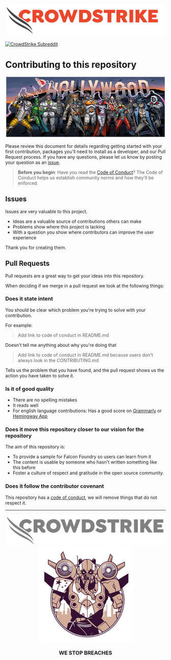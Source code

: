 ![CrowdStrike Falcon](/images/cs-logo.png?raw=true)

[![CrowdStrike Subreddit](https://img.shields.io/badge/-r%2Fcrowdstrike-white?logo=reddit&labelColor=gray&link=https%3A%2F%2Freddit.com%2Fr%2Fcrowdstrike)](https://reddit.com/r/crowdstrike)

# Contributing to this repository

![Hollywood Adversaries](/images/hollywood-adversaries.jpg?raw=true)

Please review this document for details regarding getting started with your first contribution, packages you'll need to install as a developer, and our Pull Request process. If you have any questions, please let us know by posting your question as an [issue](https://github.com/CrowdStrike/foundry-sample-functions-python/issues).

> **Before you begin**: Have you read the [Code of Conduct](CODE_OF_CONDUCT.md)?
> The Code of Conduct helps us establish community norms and how they'll be enforced.

## Issues

Issues are very valuable to this project.

- Ideas are a valuable source of contributions others can make
- Problems show where this project is lacking
- With a question you show where contributors can improve the user
  experience

Thank you for creating them.

## Pull Requests

Pull requests are a great way to get your ideas into this repository.

When deciding if we merge in a pull request we look at the following
things:

### Does it state intent

You should be clear which problem you're trying to solve with your
contribution.

For example:

> Add link to code of conduct in README.md

Doesn't tell me anything about why you're doing that

> Add link to code of conduct in README.md because users don't always
> look in the CONTRIBUTING.md

Tells us the problem that you have found, and the pull request shows us
the action you have taken to solve it.

### Is it of good quality

- There are no spelling mistakes
- It reads well
- For english language contributions: Has a good score on
  [Grammarly](https://www.grammarly.com) or [Hemingway
  App](https://www.hemingwayapp.com/)

### Does it move this repository closer to our vision for the repository

The aim of this repository is:

- To provide a sample for Falcon Foundry so users can learn from it
- The content is usable by someone who hasn't written something like
  this before
- Foster a culture of respect and gratitude in the open source
  community.

### Does it follow the contributor covenant

This repository has a [code of conduct](CODE_OF_CONDUCT.md), we will
remove things that do not respect it.

---

<p align="center"><img src="/images/cs-logo-footer.png"><br/><img width="300px" src="/images/turbine-panda.png"></p>
<h3><p align="center">WE STOP BREACHES</p></h3>

